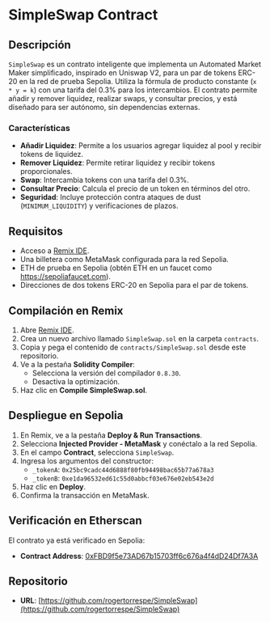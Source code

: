 # SimpleSwap Contract

## Descripción

`SimpleSwap` es un contrato inteligente que implementa un Automated Market Maker simplificado, inspirado en Uniswap V2, para un par de tokens ERC-20 en la red de prueba Sepolia. Utiliza la fórmula de producto constante (`x * y = k`) con una tarifa del 0.3% para los intercambios. El contrato permite añadir y remover liquidez, realizar swaps, y consultar precios, y está diseñado para ser autónomo, sin dependencias externas.

### Características
- **Añadir Liquidez**: Permite a los usuarios agregar liquidez al pool y recibir tokens de liquidez.
- **Remover Liquidez**: Permite retirar liquidez y recibir tokens proporcionales.
- **Swap**: Intercambia tokens con una tarifa del 0.3%.
- **Consultar Precio**: Calcula el precio de un token en términos del otro.
- **Seguridad**: Incluye protección contra ataques de dust (`MINIMUM_LIQUIDITY`) y verificaciones de plazos.

## Requisitos
- Acceso a [Remix IDE](https://remix.ethereum.org).
- Una billetera como MetaMask configurada para la red Sepolia.
- ETH de prueba en Sepolia (obtén ETH en un faucet como https://sepoliafaucet.com).
- Direcciones de dos tokens ERC-20 en Sepolia para el par de tokens.

## Compilación en Remix
1. Abre [Remix IDE](https://remix.ethereum.org).
2. Crea un nuevo archivo llamado `SimpleSwap.sol` en la carpeta `contracts`.
3. Copia y pega el contenido de `contracts/SimpleSwap.sol` desde este repositorio.
4. Ve a la pestaña **Solidity Compiler**:
   - Selecciona la versión del compilador `0.8.30`.
   - Desactiva la optimización.
5. Haz clic en **Compile SimpleSwap.sol**.

## Despliegue en Sepolia
1. En Remix, ve a la pestaña **Deploy & Run Transactions**.
2. Selecciona **Injected Provider - MetaMask** y conéctalo a la red Sepolia.
3. En el campo **Contract**, selecciona `SimpleSwap`.
4. Ingresa los argumentos del constructor:
   - `_tokenA`: `0x25bc9cadc44d6888f80fb94498bac65b77a678a3`
   - `_tokenB`: `0xe1da96532ed61c55d0abbcf03e676e02eb543e2d`
5. Haz clic en **Deploy**.
6. Confirma la transacción en MetaMask.

## Verificación en Etherscan
El contrato ya está verificado en Sepolia:
- **Contract Address**: [0xFBD9f5e73AD67b15703ff6c676a4f4dD24Df7A3A](https://sepolia.etherscan.io/address/0xFBD9f5e73AD67b15703ff6c676a4f4dD24Df7A3A)


## Repositorio
- **URL**: [https://github.com/rogertorrespe/SimpleSwap](https://github.com/rogertorrespe/SimpleSwap)


